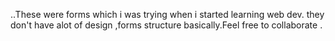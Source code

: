 ..These were forms which i was trying when i started learning web dev. they don't have alot of design ,forms structure basically.Feel free to collaborate .
